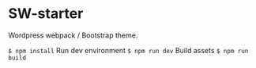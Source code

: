 # SW-starter
Wordpress webpack / Bootstrap theme.


``
$ npm install
``
Run dev environment
``
$ npm run dev
``
 Build assets
``
$ npm run build
``